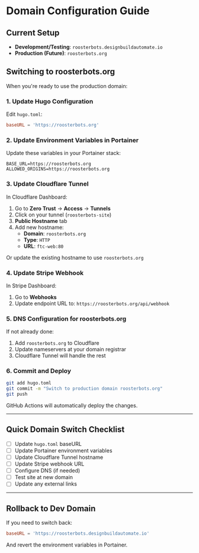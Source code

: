 # Domain Configuration Guide

## Current Setup

- **Development/Testing**: `roosterbots.designbuildautomate.io`
- **Production (Future)**: `roosterbots.org`

## Switching to roosterbots.org

When you're ready to use the production domain:

### 1. Update Hugo Configuration

Edit `hugo.toml`:
```toml
baseURL = 'https://roosterbots.org'
```

### 2. Update Environment Variables in Portainer

Update these variables in your Portainer stack:
```
BASE_URL=https://roosterbots.org
ALLOWED_ORIGINS=https://roosterbots.org
```

### 3. Update Cloudflare Tunnel

In Cloudflare Dashboard:
1. Go to **Zero Trust** → **Access** → **Tunnels**
2. Click on your tunnel (`roosterbots-site`)
3. **Public Hostname** tab
4. Add new hostname:
   - **Domain**: `roosterbots.org`
   - **Type**: `HTTP`
   - **URL**: `ftc-web:80`

Or update the existing hostname to use `roosterbots.org`

### 4. Update Stripe Webhook

In Stripe Dashboard:
1. Go to **Webhooks**
2. Update endpoint URL to: `https://roosterbots.org/api/webhook`

### 5. DNS Configuration for roosterbots.org

If not already done:
1. Add `roosterbots.org` to Cloudflare
2. Update nameservers at your domain registrar
3. Cloudflare Tunnel will handle the rest

### 6. Commit and Deploy

```bash
git add hugo.toml
git commit -m "Switch to production domain roosterbots.org"
git push
```

GitHub Actions will automatically deploy the changes.

---

## Quick Domain Switch Checklist

- [ ] Update `hugo.toml` baseURL
- [ ] Update Portainer environment variables
- [ ] Update Cloudflare Tunnel hostname
- [ ] Update Stripe webhook URL
- [ ] Configure DNS (if needed)
- [ ] Test site at new domain
- [ ] Update any external links

---

## Rollback to Dev Domain

If you need to switch back:
```toml
baseURL = 'https://roosterbots.designbuildautomate.io'
```

And revert the environment variables in Portainer.
